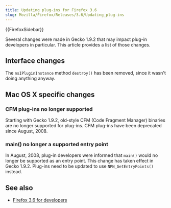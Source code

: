 ```yaml
---
title: Updating plug-ins for Firefox 3.6
slug: Mozilla/Firefox/Releases/3.6/Updating_plug-ins
---
```


{{FirefoxSidebar}}

Several changes were made in Gecko 1.9.2 that may impact plug-in developers in particular. This article provides a list of those changes.

## Interface changes

The `nsIPluginInstance` method `destroy()` has been removed, since it wasn't doing anything anyway.

## Mac OS X specific changes

### CFM plug-ins no longer supported

Starting with Gecko 1.9.2, old-style CFM (Code Fragment Manager) binaries are no longer supported for plug-ins. CFM plug-ins have been deprecated since August, 2008.

### main() no longer a supported entry point

In August, 2008, plug-in developers were informed that `main()` would no longer be supported as an entry point. This change has taken effect in Gecko 1.9.2. Plug-ins need to be updated to use `NPN_GetEntryPoints()` instead.

## See also

- [Firefox 3.6 for developers](/en-US/docs/Mozilla/Firefox/Releases/3.6)
